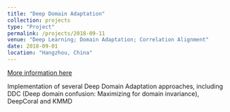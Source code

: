 ```yaml
---
title: "Deep Domain Adaptation"
collection: projects
type: "Project"
permalink: /projects/2018-09-11
venue: "Deep Learning; Domain Adaptation; Correlation Alignment"
date: 2018-09-01
location: "Hangzhou, China"
---
```


[More information here](https://github.com/chenchao666/Deep-Domain-Adaptation)

Implementation of several Deep Domain Adaptation approaches, including DDC (Deep domain confusion: Maximizing for domain invariance), DeepCoral and KMMD
